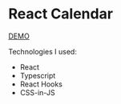 # React Calendar

[DEMO]('https://official-artem.github.io/react-calendar/')

Technologies I used:
- React
- Typescript
- React Hooks
- CSS-in-JS

